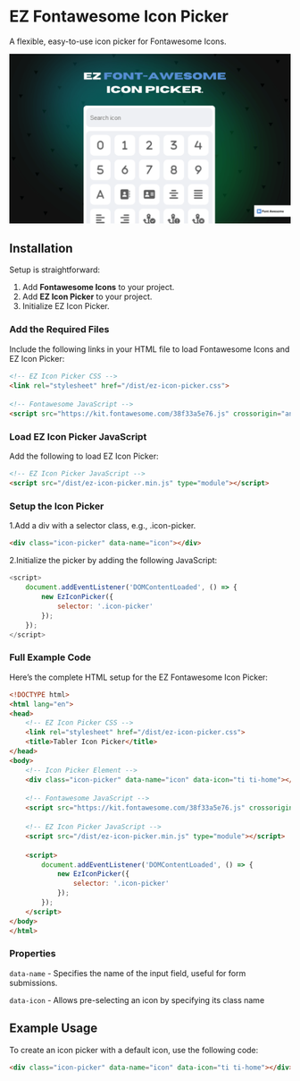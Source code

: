# EZ Fontawesome Icon Picker

A flexible, easy-to-use icon picker for Fontawesome Icons.

![Description of image](./images/banner.png)

## Installation

Setup is straightforward:

1. Add **Fontawesome Icons** to your project.
2. Add **EZ Icon Picker** to your project.
3. Initialize EZ Icon Picker.

### Add the Required Files

Include the following links in your HTML file to load Fontawesome Icons and EZ Icon Picker:

```html
<!-- EZ Icon Picker CSS -->
<link rel="stylesheet" href="/dist/ez-icon-picker.css">

<!-- Fontawesome JavaScript -->
<script src="https://kit.fontawesome.com/38f33a5e76.js" crossorigin="anonymous"></script>
```

### Load EZ Icon Picker JavaScript

Add the following to load EZ Icon Picker:

```html
<!-- EZ Icon Picker JavaScript -->
<script src="/dist/ez-icon-picker.min.js" type="module"></script>
```

### Setup the Icon Picker

1.Add a div with a selector class, e.g., .icon-picker.

```html
<div class="icon-picker" data-name="icon"></div>
```

2.Initialize the picker by adding the following JavaScript:

``` javascript
<script>
    document.addEventListener('DOMContentLoaded', () => {
        new EzIconPicker({
            selector: '.icon-picker'
        });
    });
</script>
```

### Full Example Code

Here’s the complete HTML setup for the EZ Fontawesome Icon Picker:

``` html
<!DOCTYPE html>
<html lang="en">
<head>
    <!-- EZ Icon Picker CSS -->
    <link rel="stylesheet" href="/dist/ez-icon-picker.css">
    <title>Tabler Icon Picker</title>
</head>
<body>
    <!-- Icon Picker Element -->
    <div class="icon-picker" data-name="icon" data-icon="ti ti-home"></div>

    <!-- Fontawesome JavaScript -->
    <script src="https://kit.fontawesome.com/38f33a5e76.js" crossorigin="anonymous"></script>

    <!-- EZ Icon Picker JavaScript -->
    <script src="/dist/ez-icon-picker.min.js" type="module"></script>

    <script>
        document.addEventListener('DOMContentLoaded', () => {
            new EzIconPicker({
                selector: '.icon-picker'
            });
        });
    </script>
</body>
</html>
```

### Properties

`data-name` - Specifies the name of the input field, useful for form submissions.

`data-icon` - Allows pre-selecting an icon by specifying its class name

## Example Usage

To create an icon picker with a default icon, use the following code:

``` html
<div class="icon-picker" data-name="icon" data-icon="ti ti-home"></div>
```

